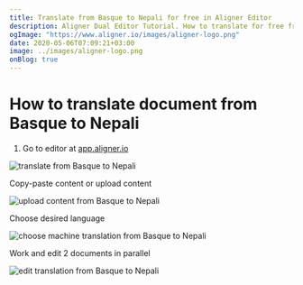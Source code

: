 ```yaml
---
title: Translate from Basque to Nepali for free in Aligner Editor
description: Aligner Dual Editor Tutorial. How to translate for free from Basque to Nepali. Aligner is multilingual document management platform. 
ogImage: "https://www.aligner.io/images/aligner-logo.png"
date: 2020-05-06T07:09:21+03:00
image: ../images/aligner-logo.png
onBlog: true
---
```


# How to translate document from Basque to Nepali

1. Go to editor at [app.aligner.io](https://app.aligner.io "Aligner App web page")

![translate from Basque to Nepali](../aligner-blank-editor.png "translate from Basque to Nepali")

Copy-paste content or upload content

![upload content from Basque to Nepali](../aligner-uploaded-document.png "upload content from Basque to Nepali")

Choose desired language

![choose machine translation from Basque to Nepali](../aligner-language-dropdown.png "choose machine translation from Basque to Nepali")

Work and edit 2 documents in parallel

![edit translation from Basque to Nepali](../aligner-double-sitded-editor.png "edit translation from Basque to Nepali")


